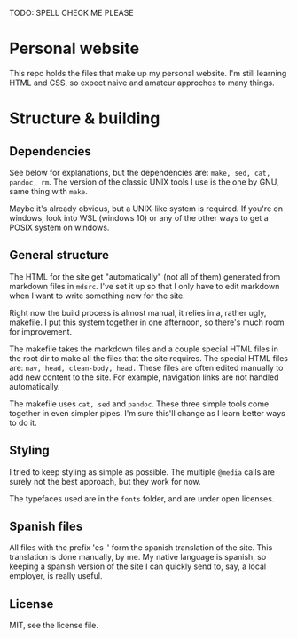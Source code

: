TODO: SPELL CHECK ME PLEASE

# Personal website

This repo holds the files that make up my personal website.
I'm still learning HTML and CSS, so expect naive and amateur
approches to many things.

# Structure & building

## Dependencies

See below for explanations, but the dependencies are:
`make, sed, cat, pandoc, rm`. The version of the classic UNIX tools
I use is the one by GNU, same thing with `make`.

Maybe it's already obvious, but a UNIX-like system is required.
If you're on windows, look into WSL (windows 10) or any of the other
ways to get a POSIX system on windows.

## General structure

The HTML for the site get "automatically" (not all of them) generated
from markdown files in `mdsrc`. I've set it up so that I only have
to edit markdown when I want to write something new for the site.

Right now the build process is almost manual, it relies in a, rather ugly,
makefile. I put this system together in one afternoon, so there's much
room for improvement.

The makefile takes the markdown files and a couple special HTML files
in the root dir to make all the files that the site requires.
The special HTML files are: `nav, head, clean-body, head.`
These files are often edited manually to add new content to the site.
For example, navigation links are not handled automatically.

The makefile uses `cat, sed` and `pandoc`. These three simple tools
come together in even simpler pipes.
I'm sure this'll change as I learn better ways to do it.

## Styling

I tried to keep styling as simple as possible.
The multiple `@media` calls are surely not the best approach,
but they work for now.

The typefaces used are in the `fonts` folder, and are under open
licenses.

## Spanish files

All files with the prefix 'es-' form the spanish translation of the site.
This translation is done manually, by me.
My native language is spanish, so keeping a spanish version of the site
I can quickly send to, say, a local employer, is really useful.

## License

MIT, see the license file.
